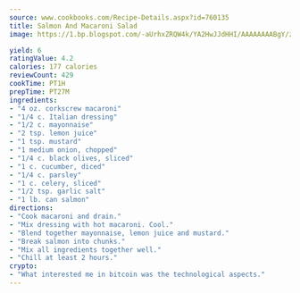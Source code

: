 ```yaml
---
source: www.cookbooks.com/Recipe-Details.aspx?id=760135
title: Salmon And Macaroni Salad
image: https://1.bp.blogspot.com/-aUrhxZRQW4k/YA2HwJJdHHI/AAAAAAAABgY/z2R8OXCxqDoBQtRn-q-fHG8g9_G4G1HBwCLcBGAsYHQ/s320/13.png

yield: 6
ratingValue: 4.2
calories: 177 calories
reviewCount: 429
cookTime: PT1H
prepTime: PT27M
ingredients:
- "4 oz. corkscrew macaroni"
- "1/4 c. Italian dressing"
- "1/2 c. mayonnaise"
- "2 tsp. lemon juice"
- "1 tsp. mustard"
- "1 medium onion, chopped"
- "1/4 c. black olives, sliced"
- "1 c. cucumber, diced"
- "1/4 c. parsley"
- "1 c. celery, sliced"
- "1/2 tsp. garlic salt"
- "1 lb. can salmon"
directions:
- "Cook macaroni and drain."
- "Mix dressing with hot macaroni. Cool."
- "Blend together mayonnaise, lemon juice and mustard."
- "Break salmon into chunks."
- "Mix all ingredients together well."
- "Chill at least 2 hours."
crypto:
- "What interested me in bitcoin was the technological aspects."
---
```

